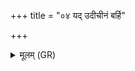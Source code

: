 +++
title = "०४ यद् उदीचीनं बर्हि"

+++
<details><summary>मूलम् (GR)</summary>

यद् उदीचीनं बर्हि स्तृणाति  
सोमाय च राज्ञे सप्तऋषिभ्यश् चा वृश्चते ॥
</details>